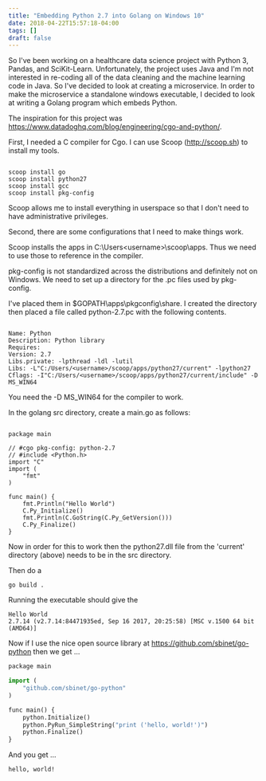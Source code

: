 ```yaml
---
title: "Embedding Python 2.7 into Golang on Windows 10"
date: 2018-04-22T15:57:18-04:00
tags: []
draft: false
---
```


So I've been working on a healthcare data science project with Python 3, Pandas, and SciKit-Learn. Unfortunately, the project uses Java and I'm not interested in re-coding all of the data cleaning and the machine learning code in Java. So I've decided to look at creating a microservice. In order to make the microservice a standalone windows executable, I decided to look at writing a Golang program which embeds Python.

The inspiration for this project was https://www.datadoghq.com/blog/engineering/cgo-and-python/.

First, I needed a C compiler for Cgo. I can use Scoop (http://scoop.sh) to install my tools.

```

scoop install go
scoop install python27
scoop install gcc
scoop install pkg-config

```

Scoop allows me to install everything in userspace so that I don't need to have administrative privileges.

Second, there are some configurations that I need to make things work.

Scoop installs the apps in C:\Users\<username>\scoop\apps. Thus we need to use those to reference in the compiler.

pkg-config is not standardized across the distributions and definitely not on Windows. We need to set up a directory for the .pc files used by pkg-config.

I've placed them in $GOPATH\apps\pkgconfig\share\. I created the directory then placed a file called python-2.7.pc with the following contents.

```

Name: Python
Description: Python library
Requires:
Version: 2.7
Libs.private: -lpthread -ldl -lutil
Libs: -L"C:/Users/<username>/scoop/apps/python27/current" -lpython27
Cflags: -I"C:/Users/<username>/scoop/apps/python27/current/include" -D MS_WIN64

```

You need the -D MS_WIN64 for the compiler to work.

In the golang src directory, create a main.go as follows:

```

package main

// #cgo pkg-config: python-2.7
// #include <Python.h>
import "C"
import (
    "fmt"
)

func main() {
    fmt.Println("Hello World")
    C.Py_Initialize()
    fmt.Println(C.GoString(C.Py_GetVersion()))
    C.Py_Finalize()
}

```

Now in order for this to work then the python27.dll file from the 'current' directory (above) needs to be in the src directory.

Then do a

```shell
go build .
```

Running the executable should give the 

```shell
Hello World
2.7.14 (v2.7.14:84471935ed, Sep 16 2017, 20:25:58) [MSC v.1500 64 bit (AMD64)]
```

Now if I use the nice open source library at https://github.com/sbinet/go-python then we get ...

```python
package main

import (
    "github.com/sbinet/go-python"
)

func main() {
    python.Initialize()
    python.PyRun_SimpleString("print ('hello, world!')")
    python.Finalize()
}

```

And you get ...

```shell
hello, world!
```



